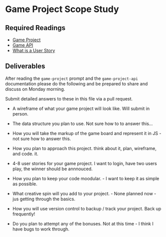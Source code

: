 # Game Project Scope Study

## Required Readings

-   [Game Project](https://github.com/ga-wdi-boston/game-project)
-   [Game API](https://github.com/ga-wdi-boston/game-project-api)
-   [What is a User Story](http://searchsoftwarequality.techtarget.com/definition/user-story)

## Deliverables

After reading the `game-project` prompt and the `game-project-api` documentation
please do the following and be prepared to share and discuss on Monday morning.

Submit detailed answers to these in this file via a pull request.

-   A wireframe of what your game project will look like.  Will submit in person.
-   The data structure you plan to use.  Not sure how to to answer this...
  - How you will take the markup of the game board and represent it in JS - not sure how to answer this.
-   How you plan to approach this project.  think about it, plan, wireframe, and code. it.
-   4-8 user stories for your game project. I want to login, have two users play, the winner should be annnouced.


-   How you plan to keep your code moodular.  - I want to keep it as simple as possible.
-   What creative spin will you add to your project. - None planned now - jus getting through the basics.
-   How you will use version control to backup / track your project.  Back up frequently!
-   Do you plan to attempt any of the bonuses.  Not at this time - I think I have bugs to work through.
